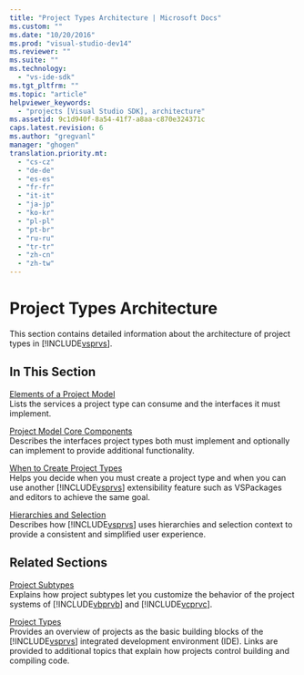 ```yaml
---
title: "Project Types Architecture | Microsoft Docs"
ms.custom: ""
ms.date: "10/20/2016"
ms.prod: "visual-studio-dev14"
ms.reviewer: ""
ms.suite: ""
ms.technology: 
  - "vs-ide-sdk"
ms.tgt_pltfrm: ""
ms.topic: "article"
helpviewer_keywords: 
  - "projects [Visual Studio SDK], architecture"
ms.assetid: 9c1d940f-8a54-41f7-a8aa-c870e324371c
caps.latest.revision: 6
ms.author: "gregvanl"
manager: "ghogen"
translation.priority.mt: 
  - "cs-cz"
  - "de-de"
  - "es-es"
  - "fr-fr"
  - "it-it"
  - "ja-jp"
  - "ko-kr"
  - "pl-pl"
  - "pt-br"
  - "ru-ru"
  - "tr-tr"
  - "zh-cn"
  - "zh-tw"
---
```

# Project Types Architecture
This section contains detailed information about the architecture of project types in [!INCLUDE[vsprvs](../code-quality/includes/vsprvs_md.md)].  
  
## In This Section  
 [Elements of a Project Model](../extensibility-internals/elements-of-a-project-model.md)  
 Lists the services a project type can consume and the interfaces it must implement.  
  
 [Project Model Core Components](../extensibility-internals/project-model-core-components.md)  
 Describes the interfaces project types both must implement and optionally can implement to provide additional functionality.  
  
 [When to Create Project Types](../extensibility-internals/when-to-create-project-types.md)  
 Helps you decide when you must create a project type and when you can use another [!INCLUDE[vsprvs](../code-quality/includes/vsprvs_md.md)] extensibility feature such as VSPackages and editors to achieve the same goal.  
  
 [Hierarchies and Selection](../extensibility-internals/hierarchies-and-selection.md)  
 Describes how [!INCLUDE[vsprvs](../code-quality/includes/vsprvs_md.md)] uses hierarchies and selection context to provide a consistent and simplified user experience.  
  
## Related Sections  
 [Project Subtypes](../extensibility-internals/project-subtypes.md)  
 Explains how project subtypes let you customize the behavior of the project systems of [!INCLUDE[vbprvb](../code-quality/includes/vbprvb_md.md)] and [!INCLUDE[vcprvc](../code-quality/includes/vcprvc_md.md)].  
  
 [Project Types](../extensibility-internals/project-types.md)  
 Provides an overview of projects as the basic building blocks of the [!INCLUDE[vsprvs](../code-quality/includes/vsprvs_md.md)] integrated development environment (IDE). Links are provided to additional topics that explain how projects control building and compiling code.